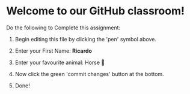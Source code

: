 # Welcome to our GitHub classroom!

Do the following to Complete this assignment:

1. Begin editing this file by clicking the 'pen' symbol above.

2. Enter your First Name: **Ricardo**

3. Enter your favourite animal: Horse 🐎 

4. Now click the green 'commit changes' button at the bottom.

5. Done!
